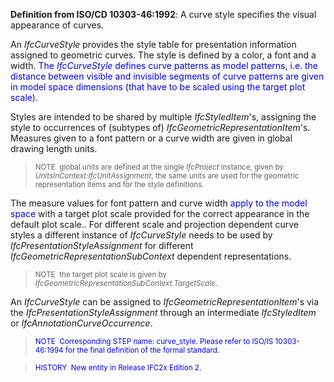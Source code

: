 ﻿**Definition
from ISO/CD 10303-46:1992**: A curve style specifies the visual appearance of curves.

An _IfcCurveStyle_ provides the style table for presentation information assigned to geometric curves. The style is defined by a color, a font and a width. <font color="#0000ff">The <i>IfcCurveStyle&nbsp;</i>defines
curve patterns as model patterns, i.e. the distance between visible and
invisible segments of
curve patterns are given in model space dimensions (that
have to be scaled using the target plot scale). </font>

Styles are intended to be shared by multiple _IfcStyledItem_'s, assigning the style to occurrences of (subtypes of) _IfcGeometricRepresentationItem_'s. Measures given to a font pattern or a curve width are given in global drawing length units.

> <small>NOTE&nbsp;
global units are defined at the single <i>IfcProject</i>
instance, given by <i>UnitsInContext:IfcUnitAssignment</i>,
the same
units are used for the geometric representation items and for the style
definitions.</small>
> 


The measure values for font pattern and curve width <font color="#0000ff">apply to
the
model space </font>with a target plot scale provided for the correct appearance in the default plot scale.. For different scale and projection dependent curve styles a different instance of _IfcCurveStyle_ needs to be used by _IfcPresentationStyleAssignment_ for different _IfcGeometricRepresentationSubContext_ dependent representations.

> <small>NOTE&nbsp;
the target plot scale is given by <i>IfcGeometricRepresentationSubContext.TargetScale</i>.</small>  
>

An _IfcCurveStyle_ can be assigned to _IfcGeometricRepresentationItem_'s via the _IfcPresentationStyleAssignment_ through an intermediate _IfcStyledItem_ or _IfcAnnotationCurveOccurrence_.

> <font color="#0000ff"><small>NOTE&nbsp;
Corresponding
STEP name:
curve_style. Please refer to ISO/IS 10303-46:1994 for the final
definition of the formal standard.</small> </font>

> <font color="#0000ff"><small>HISTORY&nbsp;
New entity in
Release IFC2x Edition 2.</small> </font>